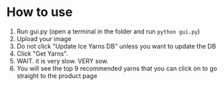 # How to use
1. Run gui.py (open a terminal in the folder and run `python gui.py`)
2. Upload your image
3. Do not click "Update Ice Yarns DB" unless you want to update the DB
4. Click "Get Yarns".
5. WAIT. it is very slow. VERY sow.
6. You will see the top 9 recommended yarns that you can click on to go straight to the product page
